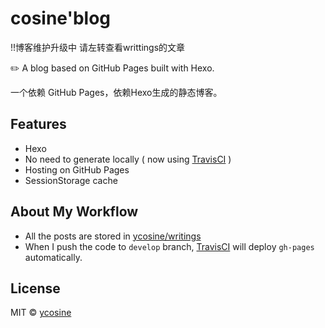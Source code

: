 # cosine'blog

!!博客维护升级中
请左转查看writtings的文章

✏️ A blog based on GitHub Pages built with Hexo.

一个依赖 GitHub Pages，依赖Hexo生成的静态博客。


## Features

- Hexo
- No need to generate locally ( now using [TravisCI](https://travis-ci.org) )
- Hosting on GitHub Pages
- SessionStorage cache


## About My Workflow
- All the posts are stored in [ycosine/writings](https://github.com/ycosine/writings)
- When I push the code to `develop` branch, [TravisCI](.travis.yml) will deploy `gh-pages` automatically.

## License

MIT © [ycosine](https://github.com/ycosine)
